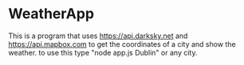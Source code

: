 # WeatherApp
This is a program that uses https://api.darksky.net and https://api.mapbox.com 
to get the coordinates of a city and show the weather.
to use this type "node app.js Dublin"  or any city.
